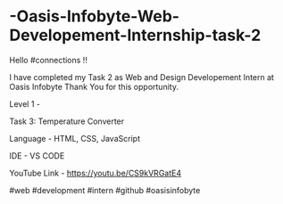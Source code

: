 # -Oasis-Infobyte-Web-Developement-Internship-task-2

Hello #connections !!

I have completed my Task 2 as Web and Design Developement Intern at Oasis Infobyte Thank You for this opportunity.

Level 1 -

Task 3: Temperature Converter

Language - HTML, CSS, JavaScript

IDE - VS CODE

YouTube Link - https://youtu.be/CS9kVRGatE4

#web #development #intern #github #oasisinfobyte


